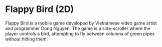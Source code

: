 # Flappy Bird (2D)

Flappy Bird is a mobile game developed by Vietnamese video game artist and programmer Dong Nguyen. The game is a side-scroller where the player controls a bird, attempting to fly between columns of green pipes without hitting them.
